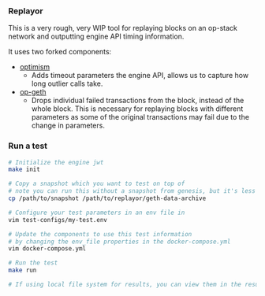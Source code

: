 ### Replayor

This is a very rough, very WIP tool for replaying blocks on an op-stack network and outputting engine API timing information.

It uses two forked components:

* [optimism](https://github.com/ethereum-optimism/optimism/compare/develop...danyalprout:optimism:timeout-parameters?expand=1)
  * Adds timeout parameters the engine API, allows us to capture how long outlier calls take.
* [op-geth](https://github.com/ethereum-optimism/op-geth/compare/optimism...danyalprout:op-geth:danyal-wip?expand=1)
  * Drops individual failed transactions from the block, instead of the whole block. This is necessary for replaying blocks with different parameters as some of the original transactions may fail due to the change in parameters.

### Run a test

```bash
# Initialize the engine jwt
make init

# Copy a snapshot which you want to test on top of
# note you can run this without a snapshot from genesis, but it's less effective for testing
cp /path/to/snapshot /path/to/replayor/geth-data-archive

# Configure your test parameters in an env file in 
vim test-configs/my-test.env

# Update the components to use this test information
# by changing the env_file properties in the docker-compose.yml
vim docker-compose.yml

# Run the test
make run

# If using local file system for results, you can view them in the results/ directory
```